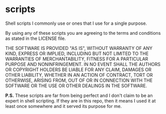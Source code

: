 # scripts

Shell scripts I commonly use or ones that I use for a single purpose.

By using any of these scripts you are agreeing to the terms and conditions as stated in the LICENSE file.

THE SOFTWARE IS PROVIDED "AS IS", WITHOUT WARRANTY OF ANY KIND, EXPRESS OR
IMPLIED, INCLUDING BUT NOT LIMITED TO THE WARRANTIES OF MERCHANTABILITY,
FITNESS FOR A PARTICULAR PURPOSE AND NONINFRINGEMENT. IN NO EVENT SHALL THE
AUTHORS OR COPYRIGHT HOLDERS BE LIABLE FOR ANY CLAIM, DAMAGES OR OTHER
LIABILITY, WHETHER IN AN ACTION OF CONTRACT, TORT OR OTHERWISE, ARISING FROM,
OUT OF OR IN CONNECTION WITH THE SOFTWARE OR THE USE OR OTHER DEALINGS IN THE
SOFTWARE.

**P.S.** These scripts are far from being perfect and I don't claim to be an expert in shell scripting. If they are in this repo, then it means I used it at least once somewhere and it served its purpose for me.